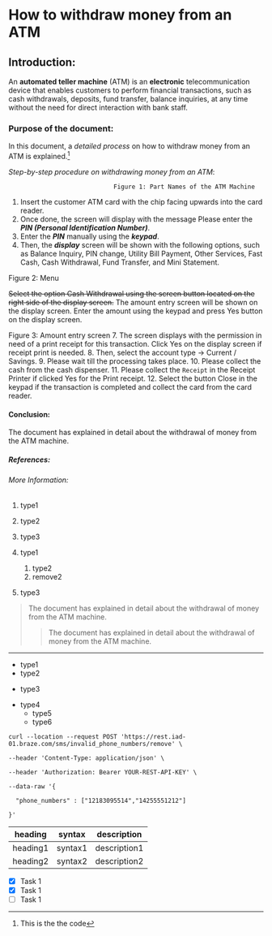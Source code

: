 # How to withdraw money from an ATM
## Introduction:
An **automated teller machine** (ATM) is an __electronic__ telecommunication device that enables customers to perform financial transactions, such as cash withdrawals, deposits, fund transfer, balance inquiries, at any time without the need for direct interaction with bank staff.
### Purpose of the document:
In this document, a _detailed process_ on how to withdraw money from an ATM is explained.[^1]
[^1]:This is the the code

*Step-by-step procedure on withdrawing money from an ATM*:
 
                                 Figure 1: Part Names of the ATM Machine

1. Insert the customer ATM card with the chip facing upwards into the card reader.
2. Once done, the screen will display with the message Please enter the ***PIN (Personal Identification Number)***.
3. Enter the ___PIN___ manually using the **_keypad_**.
4. Then, the __*display*__ screen will be shown with the following options, such as Balance Inquiry, PIN change, Utility Bill Payment, Other Services, Fast Cash, Cash Withdrawal, Fund Transfer, and Mini Statement.
	 	
Figure 2: Menu 

~~Select the option Cash Withdrawal using the screen button located on the right side of the display screen.~~
The amount entry screen will be shown on the display screen. Enter the amount using the keypad and press Yes button on the display screen.

 
Figure 3: Amount entry screen
7.	The screen displays with the permission in need of a print receipt for this transaction. Click Yes on the display screen if receipt print is needed.
8.	Then, select the account type -> Current / Savings.
9.	Please wait till the processing takes place.
10.	Please collect the cash from the cash dispenser.
11.	Please collect the `Receipt` in the Receipt Printer if clicked Yes for the Print receipt.
12.	Select the button Close in the keypad if the transaction is completed and collect the card from the card reader.
#### Conclusion:
The document has explained in detail about the withdrawal of money from the ATM machine.
##### References:
###### More Information:
1. type1
1. type2
1. type3

1. type1
     1. type2
     2. remove2
1. type3
> The document has explained in detail about the withdrawal of money from the ATM machine.
> 
>> The document has explained in detail about the withdrawal of money from the ATM machine.
--------------------------------------------------------------------------------------------
- type1
- type2
* type3
+ type4
   - type5
   - type6

`curl --location --request POST 'https://rest.iad-01.braze.com/sms/invalid_phone_numbers/remove' \ `

```
--header 'Content-Type: application/json' \

--header 'Authorization: Bearer YOUR-REST-API-KEY' \

--data-raw '{

  "phone_numbers" : ["12183095514","14255551212"]

}'
```

| heading | syntax | description |
| ------ | ------| ------------- |
| heading1 | syntax1 | description1 |
| heading2 | syntax2 | description2 |

- [x] Task 1
- [x] Task 1
- [ ] Task 1
